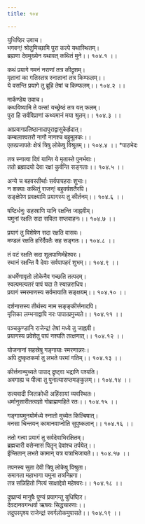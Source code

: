 ```yaml
---
title: १०४

---
```

युधिष्ठिर उवाच।  
भगवन्! श्रोतुमिच्छामि पुरा कल्पे यथास्थितम्।  
ब्रह्मणा देवमुख्येन यथावत् कथितं मुने।। १०४.१ ।।  
  
कथं प्रयागे गमनं नराणां तत्र कीद्रृशम्।  
मृतानां का गतिस्तत्र स्नातानां तत्र किम्फलम्।।  
ये वसन्ति प्रयागे तु ब्रूहि तेषां च किम्फलम्।। १०४.२ ।।  
  
मार्कण्डेय उवाच।  
कथयिष्यामि ते वत्स! यच्छ्रेष्ठं तत्र यत् फलम्।  
पुरा हि सर्वविप्राणां कथ्यमानं मया श्रुतम्।। १०४.३ ।।  
  
आप्रयागप्रतिष्ठानादापुराद्वासुकेर्ह्रदात्।  
कम्बलाश्वतरौ नागौ नागश्च बहुमूलकः।।  
एतत्प्रजापतेः क्षेत्रं त्रिषु लोकेषु विश्रुतम्।। १०४.४ ।। *पाठभेदः  
  
तत्र स्नात्वा दिवं यान्ति ये मृतास्ते पुनर्भवाः।  
ततो ब्रह्मादयो देवा रक्षां कुर्वन्ति सङ्गताः।। १०४.५ ।।  
  
अन्ये च बहवस्तीर्थाः सर्वपापहराः शुभाः।  
न शक्याः कथितुं राजन्! बहुवर्षशतैरपि।  
सङ्क्षेपेण प्रवक्ष्यामि प्रयागस्य तु कीर्तनम्।। १०४.६ ।।  
  
षष्टिर्धनुः सहस्राणि यानि रक्षन्ति जाह्नवीम्।  
यमुनां रक्षति सदा सविता सप्तवाहनः।। १०४.७ ।।  
  
प्रयागं तु विशेषेण सदा रक्षति वासवः।  
मण्डलं रक्षति हरिर्दैवतैः सह सङ्गतः।। १०४.८ ।।  
  
तं वटं रक्षति सदा शूलपाणिर्महेश्वरः।  
स्थानं रक्षन्ति वै देवाः सर्वपापहरं शुभम्।। १०४.९ ।।  
  
अधर्मेणावृतो लोकेनैव गच्छति तत्पदम्।  
स्वल्पमल्पतरं पापं यदा ते स्यान्नराधिप।  
प्रयागं स्मरमाणस्य सर्वमायाति सङ्क्षयम्।। १०४.१० ।।  
  
दर्शनात्तस्य तीर्थस्य नाम सङ्ङ्कीर्त्तनादपि।  
मृत्तिका लम्भनाद्वापि नरः पापात्प्रमुच्यते।। १०४.११ ।।  
  
पञ्चकुण्डानि राजेन्द्र! तेषां मध्ये तु जाह्नवी।  
प्रयागस्य प्रवेशेतु पापं नश्यति तत्क्षणात्।। १०४.१२ ।।  
  
योजनानां सहस्रेषु गङ्गायाः स्मरणान्नरः।  
अपि दुष्कृतकर्मा तु लभते परमां गतिम्।। १०४.१३ ।।  
  
कीर्त्तनान्मुच्यते पापाद् द्रृष्ट्वा भद्राणि पश्यति।  
अवगाह्य च पीत्वा तु पुनात्यासप्तमङ्कुलम्।। १०४.१४ ।।  
  
सत्यवादी जितक्रोधी अहिंसायां व्यवस्थितः।  
धर्मानुसारीतत्वज्ञो गोब्राह्मणहिते रतः।। १०४.१५ ।।  
  
गङ्गायमुनयोर्मध्ये स्नातो मुच्येत किल्बिषात्।  
मनसा चिन्तयन् कामानवाप्नोति सुपुष्कलान्।। १०४.१६ ।।  
  
ततो गत्वा प्रयागं तु सर्वदेवाभिरक्षितम्।  
ब्रह्मचारी वसेन्मासं पितॄन् देवांश्च तर्पयेत्।।  
ईप्सितान् लभते कामान् यत्र यत्राभिजायते।। १०४.१७ ।।  
  
तपनस्य सुता देवी त्रिषु लोकेषु विश्रुता।  
समागता महाभागा यमुना तत्रनिम्रगा।  
तत्र सन्निहितो नित्यं साक्षाद्देवो महेश्वरः।। १०४.१८ ।।  
  
दुष्प्राप्यं मानुषैः पुण्यं प्रयागन्तु युधिष्ठिर।  
देवदानवगन्धर्वा ऋषयः सिद्धचारणाः।।  
तदुपस्पृश्य राजेन्द्र! स्वर्गलोकमुपासते।। १०४.१९ ।।